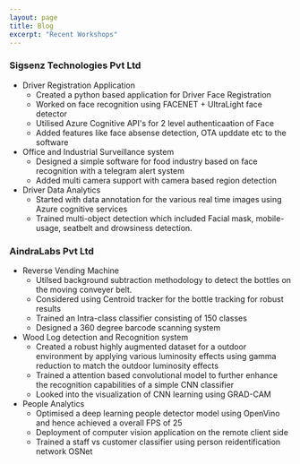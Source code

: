 ```yaml
---
layout: page
title: Blog
excerpt: "Recent Workshops"
---
```


### Sigsenz Technologies Pvt Ltd
- Driver Registration Application  
   - Created a python based application for Driver Face Registration
   - Worked on face recognition using FACENET + UltraLight face detector
   - Utilised Azure Cognitive API's for 2 level authenticaation of Face
   - Added features like face absense detection, OTA upddate etc to the software
- Office and Industrial Surveillance system
   - Designed a simple software for food industry based on face recognition with a telegram alert system
   - Added multi camera support with camera based region detection
- Driver Data Analytics
   - Started with data annotation for the various real time images using Azure cognitive services
   - Trained multi-object detection which included Facial mask, mobile-usage, seatbelt and drowsiness detection.

### AindraLabs Pvt Ltd
- Reverse Vending Machine
   - Utilsed background subtraction methodology to detect the bottles on the moving conveyer belt.
   - Considered using Centroid tracker for the bottle tracking for robust results
   - Trained an Intra-class classifier consisting of 150 classes
   - Designed a 360 degree barcode scanning system  
- Wood Log detection and Recognition system
   - Created a robust highly augmented dataset for a outdoor environment by applying 
      various luminosity effects using gamma reduction to match the outdoor luminosity effects
   - Trained a attention based convolutional model to further enhance the recognition
     capabilities of a simple CNN classifier
   - Looked into the visualization of CNN learning using GRAD-CAM
- People Analytics
   - Optimised a deep learning people detector model using OpenVino and hence achieved a overall FPS of 25
   - Deployment of computer vision application on the remote client side
   - Trained a staff vs customer classifier using person reidentification network OSNet 
